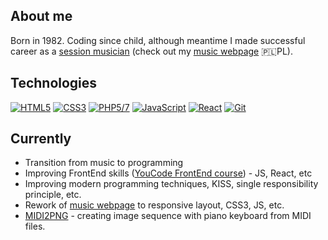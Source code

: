 ## About me

Born in 1982. Coding since child, although meantime I made successful career as a <a href="https://en.wikipedia.org/wiki/Session_musician">session musician</a> (check out my <a href="http://kamilbaranski.com/">music webpage</a> <span title="Polish language only">🇵🇱PL</span>).

## Technologies

[![HTML5](https://img.shields.io/badge/-HTML5-E34F26?style=flat-square&logo=html5&logoColor=white&link=https://github.com/kamilbaranskicomv/)](https://github.com/kamilbaranskicom/)
[![CSS3](https://img.shields.io/badge/-CSS3-1572B6?style=flat-square&logo=css3&link=https://github.com/kamilbaranskicom/)](https://github.com/kamilbaranskicom/)
[![PHP5/7](https://img.shields.io/badge/-PHP5/7-272acb?style=flat-square&logo=php&link=https://github.com/kamilbaranskicom/)](https://github.com/kamilbaranskicom/)
[![JavaScript](https://img.shields.io/badge/-JavaScript-black?style=flat-square&logo=javascript&link=https://github.com/kamilbaranskicom/)](https://github.com/kamilbaranskicom/)
[![React](https://img.shields.io/badge/-React-black?style=flat-square&logo=react)](https://github.com/kamilbaranskicom/)
[![Git](https://img.shields.io/badge/-Git-black?style=flat-square&logo=git&link=https://github.com/kamilbaranskicom/)](https://github.com/kamilbaranskicom/)

## Currently

* Transition from music to programming
* Improving FrontEnd skills (<a href="http://youcode.pl/">YouCode FrontEnd course</a>) - JS, React, etc
* Improving modern programming techniques, KISS, single responsibility principle, etc.
* Rework of <a href="http://kamilbaranski.com/">music webpage</a> to responsive layout, CSS3, JS, etc.
* <a href="http://github.com/kamilbaranskicom/midi2png">MIDI2PNG</a> - creating image sequence with piano keyboard from MIDI files.
